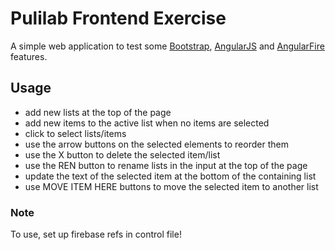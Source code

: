 # Pulilab Frontend Exercise

A simple web application to test some [Bootstrap](http://getbootstrap.com/), [AngularJS](http://angularjs.org/) and [AngularFire](http://angularfire.com/) features.

## Usage
 * add new lists at the top of the page
 * add new items to the active list when no items are selected
 * click to select lists/items
 * use the arrow buttons on the selected elements to reorder them
 * use the X button to delete the selected item/list
 * use the REN button to rename lists in the input at the top of the page
 * update the text of the selected item at the bottom of the containing list
 * use MOVE ITEM HERE buttons to move the selected item to another list

### Note
To use, set up firebase refs in control file!